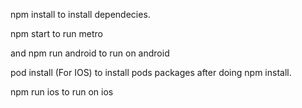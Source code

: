 npm install 
to install dependecies.

npm start
to run metro

and 
npm run android
to run on android

pod install (For IOS)
to install pods packages after doing npm install.

npm run ios
to run on ios 
